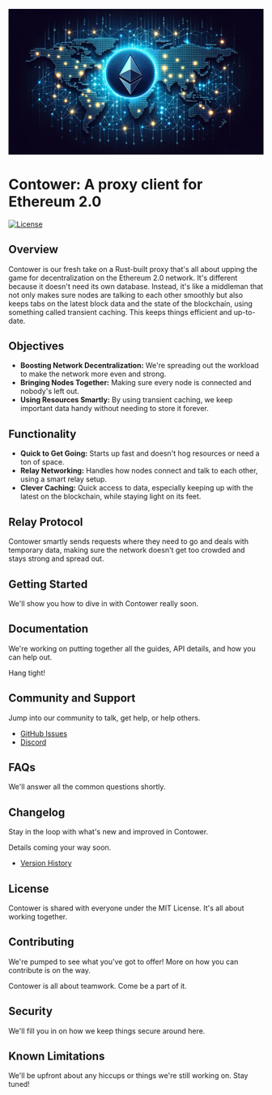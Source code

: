 ![Contower Banner](assets/repo_banner.png)

# Contower: A proxy client for Ethereum 2.0

[![License](https://img.shields.io/badge/License-MIT-blue.svg)](https://opensource.org/licenses/MIT)

## Overview

Contower is our fresh take on a Rust-built proxy that's all about upping the game for decentralization on the Ethereum 2.0 network. It's different because it doesn't need its own database. Instead, it's like a middleman that not only makes sure nodes are talking to each other smoothly but also keeps tabs on the latest block data and the state of the blockchain, using something called transient caching. This keeps things efficient and up-to-date.

## Objectives

- **Boosting Network Decentralization:** We're spreading out the workload to make the network more even and strong.
- **Bringing Nodes Together:** Making sure every node is connected and nobody's left out.
- **Using Resources Smartly:** By using transient caching, we keep important data handy without needing to store it forever.

## Functionality

- **Quick to Get Going:** Starts up fast and doesn't hog resources or need a ton of space.
- **Relay Networking:** Handles how nodes connect and talk to each other, using a smart relay setup.
- **Clever Caching:** Quick access to data, especially keeping up with the latest on the blockchain, while staying light on its feet.

## Relay Protocol

Contower smartly sends requests where they need to go and deals with temporary data, making sure the network doesn't get too crowded and stays strong and spread out.

## Getting Started

We'll show you how to dive in with Contower really soon.

## Documentation

We're working on putting together all the guides, API details, and how you can help out.

Hang tight!

## Community and Support

Jump into our community to talk, get help, or help others.

- [GitHub Issues](https://github.com/SanderLoman/rust-p2p/issues)
- [Discord](https://discord.gg/Q5RQEyZ4)

## FAQs

We'll answer all the common questions shortly.

## Changelog

Stay in the loop with what's new and improved in Contower.

Details coming your way soon.

- [Version History](#)

## License

Contower is shared with everyone under the MIT License. It's all about working together.

## Contributing

We're pumped to see what you've got to offer! More on how you can contribute is on the way.

Contower is all about teamwork. Come be a part of it.

## Security

We'll fill you in on how we keep things secure around here.

## Known Limitations

We'll be upfront about any hiccups or things we're still working on. Stay tuned!
